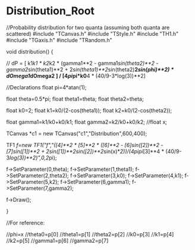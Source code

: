 # Distribution_Root

//Probability distribution for two quanta (assuming both quanta are scattered)
#include "TCanvas.h"
#include "TStyle.h"
#include "TH1.h"
#include "TGaxis.h"
#include "TRandom.h"

void distribution()
{

// dP = [ k1*k1 * k2*k2 * (gamma1**2 - gamma1*sin(theta2)**2 - gamma2*sin(theta1)**2 + 2*sin(theta1)**2*sin(theta2)**2*sin(phi)**2) * dOmega1*dOmega2 ] / [4*pi*pi*k0**4 * (40/9-3*log(3))**2]

//Declarations
 float pi=4*atan(1);

 float theta=0.5*pi;
 float theta1=theta;
 float theta2=theta;

 float k0=2;
 float k1=k0/(2-cos(theta1));
 float k2=k0/(2-cos(theta2));
 
 float gamma1=k1/k0+k0/k1;
 float gamma2=k2/k0+k0/k2;
 //float x;


 TCanvas *c1 = new TCanvas("c1","Distribution",600,400);

 TF1 *f=new TF1("f","([4]**2 * [5]**2 * ([6]**2 - [6]*sin([2])**2 - [7]*sin([1])**2 + 2*sin([1])**2*sin([2])**2*sin(x)**2))/(4*pi*pi*[3]**4 * (40/9-3*log(3))**2)",0,2*pi);

 f->SetParameter(0,theta);
 f->SetParameter(1,theta1);
 f->SetParameter(2,theta2);
 f->SetParameter(3,k0);
 f->SetParameter(4,k1);
 f->SetParameter(5,k2);
 f->SetParameter(6,gamma1);
 f->SetParameter(7,gamma2);
 
 f->Draw();

}

//For reference:

//phi=x
//theta0=p[0]
//theta1=p[1]
//theta2=p[2]
//k0=p[3]
//k1=p[4]
//k2=p[5]
//gamma1=p[6]
//gamma2=p[7]

